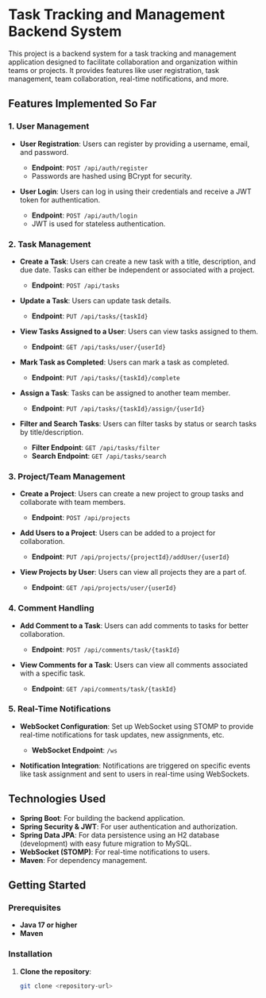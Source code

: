# **Task Tracking and Management Backend System**

This project is a backend system for a task tracking and management application designed to facilitate collaboration and organization within teams or projects. It provides features like user registration, task management, team collaboration, real-time notifications, and more.

## **Features Implemented So Far**

### **1. User Management**

- **User Registration**: Users can register by providing a username, email, and password.
  - **Endpoint**: `POST /api/auth/register`
  - Passwords are hashed using BCrypt for security.

- **User Login**: Users can log in using their credentials and receive a JWT token for authentication.
  - **Endpoint**: `POST /api/auth/login`
  - JWT is used for stateless authentication.

### **2. Task Management**

- **Create a Task**: Users can create a new task with a title, description, and due date. Tasks can either be independent or associated with a project.
  - **Endpoint**: `POST /api/tasks`

- **Update a Task**: Users can update task details.
  - **Endpoint**: `PUT /api/tasks/{taskId}`

- **View Tasks Assigned to a User**: Users can view tasks assigned to them.
  - **Endpoint**: `GET /api/tasks/user/{userId}`

- **Mark Task as Completed**: Users can mark a task as completed.
  - **Endpoint**: `PUT /api/tasks/{taskId}/complete`

- **Assign a Task**: Tasks can be assigned to another team member.
  - **Endpoint**: `PUT /api/tasks/{taskId}/assign/{userId}`

- **Filter and Search Tasks**: Users can filter tasks by status or search tasks by title/description.
  - **Filter Endpoint**: `GET /api/tasks/filter`
  - **Search Endpoint**: `GET /api/tasks/search`

### **3. Project/Team Management**

- **Create a Project**: Users can create a new project to group tasks and collaborate with team members.
  - **Endpoint**: `POST /api/projects`

- **Add Users to a Project**: Users can be added to a project for collaboration.
  - **Endpoint**: `PUT /api/projects/{projectId}/addUser/{userId}`

- **View Projects by User**: Users can view all projects they are a part of.
  - **Endpoint**: `GET /api/projects/user/{userId}`

### **4. Comment Handling**

- **Add Comment to a Task**: Users can add comments to tasks for better collaboration.
  - **Endpoint**: `POST /api/comments/task/{taskId}`

- **View Comments for a Task**: Users can view all comments associated with a specific task.
  - **Endpoint**: `GET /api/comments/task/{taskId}`

### **5. Real-Time Notifications**

- **WebSocket Configuration**: Set up WebSocket using STOMP to provide real-time notifications for task updates, new assignments, etc.
  - **WebSocket Endpoint**: `/ws`

- **Notification Integration**: Notifications are triggered on specific events like task assignment and sent to users in real-time using WebSockets.

## **Technologies Used**

- **Spring Boot**: For building the backend application.
- **Spring Security & JWT**: For user authentication and authorization.
- **Spring Data JPA**: For data persistence using an H2 database (development) with easy future migration to MySQL.
- **WebSocket (STOMP)**: For real-time notifications to users.
- **Maven**: For dependency management.

## **Getting Started**

### **Prerequisites**

- **Java 17 or higher**
- **Maven**

### **Installation**

1. **Clone the repository**:

   ```bash
   git clone <repository-url>
